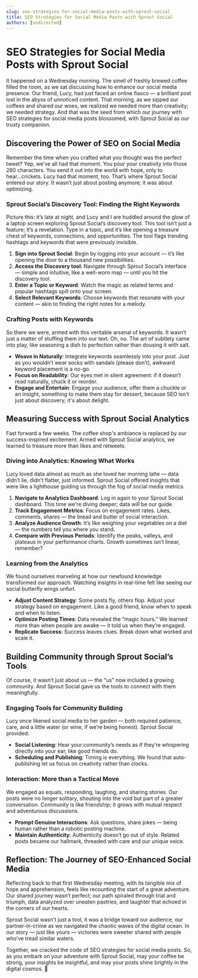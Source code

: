 ```yaml
---
slug: seo-strategies-for-social-media-posts-with-sprout-social
title: SEO Strategies for Social Media Posts with Sprout Social
authors: [undirected]
---
```



# SEO Strategies for Social Media Posts with Sprout Social

It happened on a Wednesday morning. The smell of freshly brewed coffee filled the room, as we sat discussing how to enhance our social media presence. Our friend, Lucy, had just faced an online fiasco — a brilliant post lost in the abyss of unnoticed content. That morning, as we sipped our coffees and shared our woes, we realized we needed more than creativity; we needed strategy. And that was the seed from which our journey with SEO strategies for social media posts blossomed, with Sprout Social as our trusty companion.

## Discovering the Power of SEO on Social Media

Remember the time when you crafted what you thought was the perfect tweet? Yep, we’ve all had that moment. You pour your creativity into those 280 characters. You send it out into the world with hope, only to hear...crickets. Lucy had that moment, too. That’s where Sprout Social entered our story. It wasn’t just about posting anymore; it was about optimizing.

### Sprout Social’s Discovery Tool: Finding the Right Keywords

Picture this: it’s late at night, and Lucy and I are huddled around the glow of a laptop screen exploring Sprout Social’s discovery tool. This tool isn’t just a feature; it’s a revelation. Type in a topic, and it’s like opening a treasure chest of keywords, connections, and opportunities. The tool flags trending hashtags and keywords that were previously invisible. 

1. **Sign into Sprout Social**: Begin by logging into your account — it’s like opening the door to a thousand new possibilities.
2. **Access the Discovery tool**: Navigate through Sprout Social’s interface — simple and intuitive, like a well-worn map — until you hit the discovery tool.
3. **Enter a Topic or Keyword**: Watch the magic as related terms and popular hashtags spill onto your screen.
4. **Select Relevant Keywords**: Choose keywords that resonate with your content — akin to finding the right notes for a melody.

### Crafting Posts with Keywords

So there we were, armed with this veritable arsenal of keywords. It wasn’t just a matter of stuffing them into our text. Oh, no. The art of subtlety came into play, like seasoning a dish to perfection rather than dousing it with salt.

- **Weave in Naturally**: Integrate keywords seamlessly into your post. Just as you wouldn’t wear socks with sandals (please don’t), awkward keyword placement is a no-go.
- **Focus on Readability**: Our eyes met in silent agreement: if it doesn’t read naturally, chuck it or reorder.
- **Engage and Entertain**: Engage your audience, offer them a chuckle or an insight, something to make them stay for dessert, because SEO isn't just about discovery; it's about delight.

## Measuring Success with Sprout Social Analytics

Fast forward a few weeks. The coffee shop's ambiance is replaced by our success-inspired excitement. Armed with Sprout Social analytics, we learned to treasure more than likes and retweets.

### Diving into Analytics: Knowing What Works

Lucy loved data almost as much as she loved her morning latte — data didn’t lie, didn’t flatter, just informed. Sprout Social offered insights that were like a lighthouse guiding us through the fog of social media metrics. 

1. **Navigate to Analytics Dashboard**: Log in again to your Sprout Social dashboard. This time we're diving deeper; data will be our guide.
2. **Track Engagement Metrics**: Focus on engagement rates. Likes, comments, shares — the bread and butter of social interaction.
3. **Analyze Audience Growth**: It’s like weighing your vegetables on a diet — the numbers tell you where you stand.
4. **Compare with Previous Periods**: Identify the peaks, valleys, and plateaus in your performance charts. Growth sometimes isn’t linear, remember?

### Learning from the Analytics

We found ourselves marveling at how our newfound knowledge transformed our approach. Watching insights in real-time felt like seeing our social butterfly wings unfurl.

- **Adjust Content Strategy**: Some posts fly, others flop. Adjust your strategy based on engagement. Like a good friend, know when to speak and when to listen.
- **Optimize Posting Times**: Data revealed the “magic hours.” We learned more than when people are awake — it told us when they’re engaged.
- **Replicate Success**: Success leaves clues. Break down what worked and scale it.

## Building Community through Sprout Social’s Tools

Of course, it wasn’t just about us — the “us” now included a growing community. And Sprout Social gave us the tools to connect with them meaningfully.

### Engaging Tools for Community Building

Lucy once likened social media to her garden — both required patience, care, and a little water (or wine, if we’re being honest). Sprout Social provided:

- **Social Listening**: Hear your community’s needs as if they’re whispering directly into your ear, like good friends do.
- **Scheduling and Publishing**: Timing is everything. We found that auto-publishing let us focus on creativity rather than clocks.

### Interaction: More than a Tactical Move

We engaged as equals, responding, laughing, and sharing stories. Our posts were no longer solitary, shouting into the void but part of a greater conversation. Community is like friendship; it grows with mutual respect and adventurous discussions.

- **Prompt Genuine Interactions**: Ask questions, share jokes — being human rather than a robotic posting machine.
- **Maintain Authenticity**: Authenticity doesn’t go out of style. Related posts became our hallmark, threaded with care and our unique voice.

## Reflection: The Journey of SEO-Enhanced Social Media

Reflecting back to that first Wednesday meeting, with its tangible mix of hope and apprehension, feels like recounting the start of a great adventure. Our shared journey wasn’t perfect; our path spiraled through trial and triumph, data analyzed over uneaten pastries, and laughter that echoed in the corners of our hearts.

Sprout Social wasn't just a tool, it was a bridge toward our audience, our partner-in-crime as we navigated the chaotic waves of the digital ocean. In our story — just like yours — victories were sweeter shared with people who’ve tread similar waters.

Together, we cracked the code of SEO strategies for social media posts. So, as you embark on your adventure with Sprout Social, may your coffee be strong, your insights be insightful, and may your posts shine brightly in the digital cosmos. 🍵